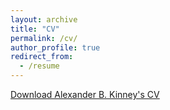 ```yaml
---
layout: archive
title: "CV"
permalink: /cv/
author_profile: true
redirect_from:
  - /resume
---
```


[Download Alexander B. Kinney's CV](https://www.alexanderkinney.com/files/CV2025.pdf) 


